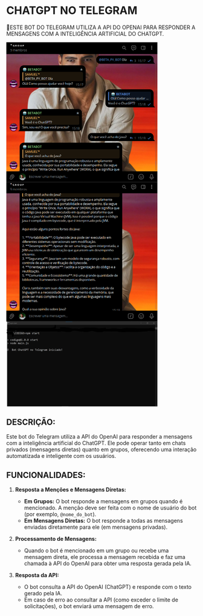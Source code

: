 # CHATGPT NO TELEGRAM
🤖ESTE BOT DO TELEGRAM UTILIZA A API DO OPENAI PARA RESPONDER A MENSAGENS COM A INTELIGÊNCIA ARTIFICIAL DO CHATGPT.

<img src="./IMAGENS/FOTO_1.png" align="center" width="400"> <br>
<img src="./IMAGENS/FOTO_2.png" align="center" width="400"> <br>
<img src="./IMAGENS/FOTO_3.png" align="center" width="400"> <br>

## DESCRIÇÃO:
Este bot do Telegram utiliza a API do OpenAI para responder a mensagens com a inteligência artificial do ChatGPT. Ele pode operar tanto em chats privados (mensagens diretas) quanto em grupos, oferecendo uma interação automatizada e inteligente com os usuários.

## FUNCIONALIDADES:
1. **Resposta a Menções e Mensagens Diretas:**
   - **Em Grupos:** O bot responde a mensagens em grupos quando é mencionado. A menção deve ser feita com o nome de usuário do bot (por exemplo, `@nome_do_bot`).
   - **Em Mensagens Diretas:** O bot responde a todas as mensagens enviadas diretamente para ele (em mensagens privadas).

2. **Processamento de Mensagens:**
   - Quando o bot é mencionado em um grupo ou recebe uma mensagem direta, ele processa a mensagem recebida e faz uma chamada à API do OpenAI para obter uma resposta gerada pela IA.

3. **Resposta da API:**
   - O bot consulta a API do OpenAI (ChatGPT) e responde com o texto gerado pela IA.
   - Em caso de erro ao consultar a API (como exceder o limite de solicitações), o bot enviará uma mensagem de erro.

